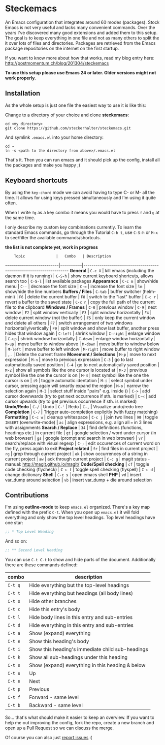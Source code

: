 # Steckemacs

An Emacs configuration that integrates around 60 modes (packages). Stock Emacs is not very useful and lacks many convenient commands. Over the years I've discovered many good extensions and added them to this setup. The goal is to keep everything in one file and not as many others to split the it over lots of files and directories. Packages are retrieved from the Emacs package repositories on the internet on the first startup.

If you want to know more about how that works, read my blog entry here:  http://postmomentum.ch/blog/201304/steckemacs

**To use this setup please use Emacs 24 or later. Older versions might not work properly.**

## Installation

As the whole setup is just one file the easiest way to use it is like this:

Change to a directory of your choice and clone **steckemacs**:

    cd <my directory>
    git clone https://github.com/steckerhalter/steckemacs.git
    
And symlink `.emacs.el` into your home directory:

    cd ~
    ln -s <path to the directory from above>/.emacs.el
    
That's it. Then you can run emacs and it should pick up the config, install all the packages and make you happy ;)

## Keyboard shortcuts

By using the `key-chord` mode we can avoid having to type C- or M- all the time. It allows for using keys pressed simultaneously and I'm using it quite often.

When I write `fg` as a key combo it means you would have to press `f` and `g` at the same time.

I only describe my custom key combinations currently. To learn the standard Emacs commands, go through the Tutorial `C-h t`, use `C-S-h` or `M-x` to see/filter the available commands/shortcuts.

**the list is not complete yet, work in progress**

        Topic              |   Combo   | Description
---------------------------|-----------|----------------------------------------------------------------------
**General**                | `C-c X`   | kill emacs (including the daemon if it is running)
                           | `C-S-h`   | show current keyboard shortcuts, allows search too
                           | `C-S-l`   | list available packages
**Appearance**             | `C-c m`   | show/hide menu
                           | `C--`     | decrease the font size
                           | `C-=`     | increase the font size
                           | `ln`      | show/hide the line numbers
**Buffers / Files**        | `C-tab`   | buffer switcher (helm-mini)
                           | `F6`      | delete the current buffer
                           | `F8`      | switch to the "last" buffer
                           | `C-c r`   | revert a buffer to the saved state
                           | `C-c n`   | copy the full path of the current file to the clipboard
**Windows / Frames**       | `C-0`     | previous window
                           | `C-9`     | next window
                           | `F2`      | split window vertically
                           | `F3`      | split window horizontally
                           | `F4`      | delete current window (not the buffer)
                           | `F5`      | only keep the current window and delete all others
                           | `F7`      | switch arrangement of two windows horizontally/vertically
                           | `F9`      | split window and show last buffer, another press hides that window again
                           | `C-left`  | shrink window
                           | `C-right` | enlarge window
                           | `C-up`    | shrink window horizontally
                           | `C-down`  | enlarge window horizontally
                           | `M-up`    | move buffer to window above
                           | `M-down`  | move buffer to window below
                           | `M-left`  | move buffer to left window
                           | `M-right` | move buffer to right window 
                           | `,.`      | Delete the current frame
**Movement / Selections**  | `M-p`     | move to next expression
                           | `M-n`     | move to previous expression
                           | `C-3`     | go to last automatically saved position
                           | `C-4`     | go to next automatically saved  position
                           | `M-2`     | show all symbols like the one cursor is located at
                           | `M-3`     | previous symbol like the one the cursor is on
                           | `M-4`     | next symbol like the one the cursor is on
                           | `i9`      | toggle automatic identation
                           | `M-i`     | select symbol under cursor, pressing again will smartly expand the region
                           | `M-o`     | narrow the selection again
                           | `M-I`     | select stuff inside "pairs" e.g. inside ()
                           | `C->`     | add cursor downwards (try to get next occurrence if sth. is marked)
                           | `C-<`     | add cursor upwards (try to get previous occurrence if sth. is marked)
**Undo/Redo**              | `C-/`     | Undo
                           | `C-'`     | Redo
                           | `C-,`     | Visualize undo/redo tree
**Completion**             | `C-7`     | Trigger auto-completion explicitly (with fuzzy matching)
**Formatting**             | `C-c w`   | cleanup whitespace
                           | `C-c j`   | join two lines
                           | `90`      | toggle `INSERT` (overwrite-mode)
                           | `ac`      | align expressions, e.g. align all `=` in 3 lines with assignments
**Search / Replace**       | `34`      | find definitions (functions, headings etc.) in current file
                           | `gt`      | google selection / word under cursor (in web browser)
                           | `gs`      | google (prompt and search in web browser)
                           | `vr`      | search/replace with visual regexp
                           | `C-;`     | edit occurences of current word on the fly, press again to exit
**Project related**        | `fr`      | find files in current project
                           | `rg`      | grep through current project
                           | `ok`      | show occurrences of a string in current project
                           | `aw`      | ack through current project
                           | `C-c g`   | magit status - manual: http://magit.github.io/magit/
**Code/Spell checking**    | `cf`      | toggle code checking (flycheck)
                           | `C-c f`   | toggle spell checking (flyspell)
                           | `C-c d`   | change dictionary
**Shell**                  | `C-c s`   | open emacs shell
**PHP**                    | `vd`      | insert var_dump around selection
                           | `vb`      | insert var_dump + die around selection

## Contributions

I'm using **outline-mode** to keep `emacs.el` organized. There's a key map defined with the prefix `C-t`. When you open up `emacs.el` it will fold everything and only show the top level headings. Top level headings have one star:

```lisp
;; * Top Level Heading
```

And so on:

```lisp
;; ** Second Level Heading
```

You can use `C-t C-t` to show and hide parts of the document. Additionally there are these commands defined:

 combo  | description
--------|-------------------------------------------------
`C-t q` | Hide everything but the top-level headings
`C-t t` | Hide everything but headings (all body lines)
`C-t o` | Hide other branches
`C-t c` | Hide this entry's body
`C-t l` | Hide body lines in this entry and sub-entries
`C-t d` | Hide everything in this entry and sub-entries
`C-t a` | Show (expand) everything
`C-t e` | Show this heading's body
`C-t i` | Show this heading's immediate child sub-headings
`C-t k` | Show all sub-headings under this heading
`C-t s` | Show (expand) everything in this heading & below
`C-t u` | Up
`C-t n` | Next
`C-t p` | Previous
`C-t f` | Forward - same level
`C-t b` | Backward - same level

So... that's what should make it easier to keep an overview. If you want to help me out improving the config, fork the repo, create a new branch and open up a Pull Request so we can discuss the merge.

Of course you can also just [report issues](https://github.com/steckerhalter/steckemacs/issues) :)
